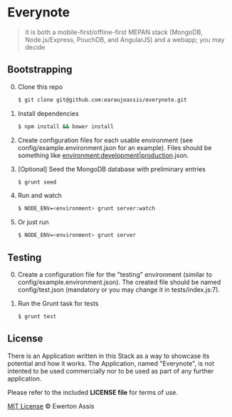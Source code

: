 # Everynote

> It is both a mobile-first/offline-first MEPAN stack (MongoDB, Node.js/Express, PouchDB, and AngularJS) and a webapp; you may decide

## Bootstrapping

0. Clone this repo

   ```sh
   $ git clone git@github.com:earaujoassis/everynote.git
   ```

1. Install dependencies

   ```sh
   $ npm install && bower install
   ```

2. Create configuration files for each usable environment (see config/example.environment.json for
an example). Files should be something like <environment:development|production>.json.

3. [Optional] Seed the MongoDB database with preliminary entries

   ```sh
   $ grunt seed
   ```

4. Run and watch

   ```sh
   $ NODE_ENV=<environment> grunt server:watch
   ```

4. Or just run

   ```sh
   $ NODE_ENV=<environment> grunt server
   ```

## Testing

0. Create a configuration file for the "testing" environment (similar to config/example.environment.json).
The created file should be named config/test.json (mandatory or you may change it in tests/index.js:7).

1. Run the Grunt task for tests

   ```sh
   $ grunt test
   ```

## License

There is an Application written in this Stack as a way to showcase its potential and how it works. The Application, named "Everynote", is not intented to be used commercially nor to be used as part of any further application.

Please refer to the included **LICENSE file** for terms of use.

[MIT License](http://ewerton-araujo.mit-license.org/) &copy; Ewerton Assis

